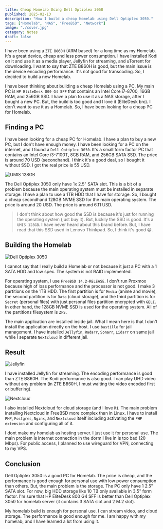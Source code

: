 ```yaml
---
title: Cheap Homelab Using Dell Optiplex 3050
published: 2025-02-13
description: "How I build a cheap homelab using Dell Optiplex 3050."
tags: ["Homelab", "NAS", "FreeBSD", "Network"]
image: "./cover.jpg"
category: Notes
draft: false
---
```


I have been using a `ZTE B860H` (ARM based) for a long time as my Homelab. It's a great device, cheap and less power consumption. I have installed Kodi on it and use it as a media player, Jellyfin for streaming, and uTorrent for downloading. I want to say that ZTE B860H is good, but the main issue is the device encoding performance. It's not good for transcoding. So, I decided to build a new Homelab.

I have been thinking about building a cheap Homelab using a PC. My main PC is `HP EliteDesk 800 G4 SFF` that contains an Intel Core i7-8700, 16GB RAM, and 256GB SSD. I have a plan to use it as a NAS storage, after I bought a new PC. But, the build is too good and I love it (EliteDesk bro). I don't want to use it as a Homelab. So, I have been looking for a cheap PC for Homelab.

## Finding a PC

I have been looking for a cheap PC for Homelab. I have a plan to buy a new PC, but I don't have enough money. I have been looking for a PC on the internet, and I found a `Dell Optiplex 3050`. It's a small form factor PC that contains an Intel Core i3-7100T, 8GB RAM, and 256GB SATA SSD. The price is around 70 USD (secondhand). I think it's a good deal, so I bought it without SSD. I got the real price is 55 USD.

![UMIS 128GB](umis-128gb.jpg)

The Dell Optiplex 3050 only have 1x 2.5" SATA slot. This is a bit of a problem because the main operating system must be installed in separate storage. I have a plan to use a 1TB HDD that I have for storage. So, I bought a cheap secondhand 128GB NVME SSD for the main operating system. The price is around 20 USD. The price is around 6.11 USD.

> I don't think about how good the SSD is because it's just for running the operating system (just buy it). But, luckily the SSD is good. It's a `UMIS 128GB`. I have never heard about this brand before. But, I have read that this SSD used in Lenovo Thinkpad. So, I think it's good 😁.

## Building the Homelab

![Dell Optiplex 3050](dell-optiplex-3050.jpg)

I cannot say that I really build a Homelab or not because it just a PC with a 1 SATA HDD and low spec. The system is not RAID implemented. 

For operating system, I use `FreeBSD 14.2-RELEASE`. I don't run Proxmox because high of loss performance and the processor is not good. I make 3 partitions on the 1TB HDD. The first partition is for `Media` (anime and movie), the second partition is for `Data` (cloud storage), and the third partition is for `Secret` (personal files) with just personal files partition encrypted with `GELI`. In other hand, the 128GB NVME SSD is used for the operating system. All of the partitions filesystem is `ZFS`.

The main application are installed inside jail. What I mean here is that I don't install the application directly on the host. I use `bastille` for jail management. I have installed `Jellyfin`, `Radarr`, `Sonarr`, `Lidarr` on same jail while I separate `Nextcloud` in different jail.


## Result

![Jellyfin](jellyfin.jpg)

I have installed Jellyfin for streaming. The encoding performance is good than ZTE B860H. The Kodi performance is also good. I can play UHD video without any problem (in ZTE B860H, I must waiting the video encoded first or buffering).
 
![Nextcloud](nextcloud.jpg) 
 
I also installed Nextcloud for cloud storage (and I love it). The main problem installing Nextcloud in FreeBSD more complex than in Linux. I have to install `PHP`, `Postgres`, `Nginx`, and `Nextcloud` itself including activating the `PHP extension` and configuring all of it.

I dont make my homelab as hosting server. I just use it for personal use. The main problem is internet connection in the dorm I live in is too bad (20 Mbps). For public access, I planned to use wireguard for VPN, connecting to my VPS.

## Conclusion

Dell Optiplex 3050 is a good PC for Homelab. The price is cheap, and the performance is good enough for personal use with low power consumption than others. But, the main problem is the storage. The PC only have 1 2.5" SATA slot. For now, big HDD storage like 10 TB only available in 3.5" form factor. I'm sure that HP EliteDesk 800 G4 SFF is better than Dell Optiplex 3050 for homelab server (it contains 3 SATA slot and 2 M.2 slot).

My homelab build is enough for personal use. I can stream video, and cloud storage. The performance is good enough for me. I am happy with my homelab, and I have learned a lot from using it.


